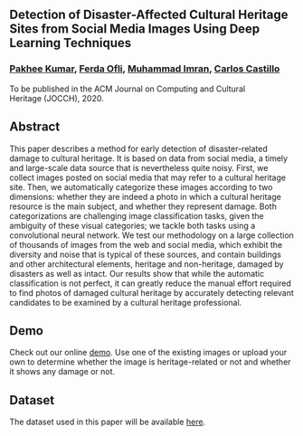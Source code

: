 ## Detection of Disaster-Affected Cultural Heritage Sites from Social Media Images Using Deep Learning Techniques

### [Pakhee Kumar](https://www.imtlucca.it/it/pakhee.kumar), [Ferda Ofli](https://sites.google.com/site/ferdaofli/), [Muhammad Imran](https://mimran.me/), [Carlos Castillo](http://chato.cl/research/)
To be published in the ACM Journal on Computing and Cultural Heritage (JOCCH), 2020.

## Abstract
This paper describes a method for early detection of disaster-related damage to cultural heritage. It is based on data from social media, a timely and large-scale data source that is nevertheless quite noisy. First, we collect images posted on social media that may refer to a cultural heritage site. Then, we automatically categorize these images according to two dimensions: whether they are indeed a photo in which a cultural heritage resource is the main subject, and whether they represent damage. Both categorizations are challenging image classification tasks, given the ambiguity of these visual categories; we tackle both tasks using a convolutional neural network. We test our methodology on a large collection of thousands of images from the web and social media, which exhibit the diversity and noise that is typical of these sources, and contain buildings and other architectural elements, heritage and non-heritage, damaged by disasters as well as intact. Our results show that while the automatic classification is not perfect, it can greatly reduce the manual effort required to find photos of damaged cultural heritage by accurately detecting relevant candidates to be examined by a cultural heritage professional.

## Demo
Check out our online [demo](https://aidr-heritage.qcri.org/). Use one of the existing images or upload your own to determine whether the image is heritage-related or not and whether it shows any damage or not.

## Dataset
The dataset used in this paper will be available [here](https://crisisnlp.qcri.org).
